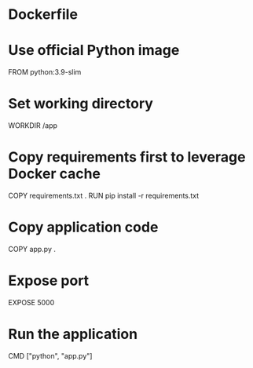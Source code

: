 
# Dockerfile
# Use official Python image
FROM python:3.9-slim

# Set working directory
WORKDIR /app

# Copy requirements first to leverage Docker cache
COPY requirements.txt .
RUN pip install -r requirements.txt

# Copy application code
COPY app.py .

# Expose port
EXPOSE 5000

# Run the application
CMD ["python", "app.py"]
